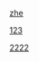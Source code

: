 [zhe](https://github.com/3440880071/0000/blob/main/%E6%AD%A3%E5%BC%A6.py/)

[123](https://github.com/3440880071/0000/blob/main/%E6%8C%87%E6%95%B0%E5%87%BD%E6%95%B01.py/)

[2222](https://github.com/3440880071/0000/blob/main/%E7%A6%BB%E6%95%A31.py/)
